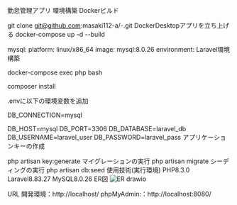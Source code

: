 勤怠管理アプリ
環境構築
Dockerビルド

git clone git@github.com:masaki112-a/-.git
DockerDesktopアプリを立ち上げる
docker-compose up -d --build


mysql:
    platform: linux/x86_64
    image: mysql:8.0.26
    environment:
Laravel環境構築

docker-compose exec php bash

composer install

.envに以下の環境変数を追加

DB_CONNECTION=mysql

DB_HOST=mysql
DB_PORT=3306
DB_DATABASE=laravel_db
DB_USERNAME=laravel_user
DB_PASSWORD=laravel_pass
アプリケーションキーの作成

php artisan key:generate
マイグレーションの実行
php artisan migrate
シーディングの実行
php artisan db:seed
使用技術(実行環境)
PHP8.3.0
Laravel8.83.27
MySQL8.0.26
ER図
![ER drawio](https://github.com/user-attachments/assets/07d2ec11-3183-4bf0-a078-947736880fff)

URL
開発環境：http://localhost/
phpMyAdmin:：http://localhost:8080/
